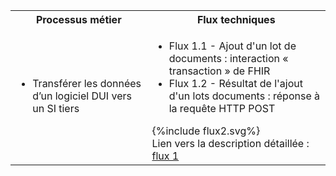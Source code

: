 <table style="width:100%">
  <tr>
    <th>Processus métier</th>
    <th>Flux techniques</th>
  </tr>
  <tr>
    <td rowspan="2">
      <ul>
      <li>Transférer les données d’un logiciel DUI vers un SI tiers</li>
      </ul>
    </td>
  </tr>
  <tr>
    <td>
      <ul>
      <li>Flux 1.1 - Ajout d'un lot de documents : interaction « transaction » de FHIR</li>
      <li>Flux 1.2 - Résultat de l'ajout d'un lots documents : réponse à la requête HTTP POST</li>
      </ul>
      {%include flux2.svg%} <br>
      Lien vers la description détaillée : <a href="description_flux_2_ajout_lot_doc.html">flux 1</a>
    </td>
  </tr>
  
</table>